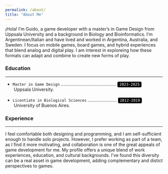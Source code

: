 ```yaml
---
permalink: /about/
title: "About Me"
---
```


¡Hola! I’m Guido, a game developer with a master’s in Game Design from Uppsala University and a background in Biology and Bioinformatics. I’m Argentinean/Italian and have lived and worked in Argentina, Australia, and Sweden. I focus on mobile games, board games, and hybrid experiences that blend analog and digital play. I am interest in exploreing how these formats can adapt and combine to create new forms of play.

### Education
---
- `Master in Game Design` ............................................ <code style="background:black; color:white; padding:2px 6px; border-radius:4px;">2023-2025</code><br>
&nbsp;Uppsala University.
<br><br>
- <code>Licentiate in Biological Sciences</code> ....................... <code style="background:black; color:white; padding:2px 6px; border-radius:4px;">2012-2019</code><br>
&nbsp;University of Buenos Aires.

### Experience
---
I feel comfortable both designing and programming, and I am self-sufficient enough to handle solo projects. However, I prefer working as part of a team, as I find it more motivating, and collaboration is one of the great appeals of game development for me. My profile offers a unique blend of work experiences, education, and cultural backgrounds. I’ve found this diversity can be a real asset in game development, adding complementary and distict perspectives to games.


